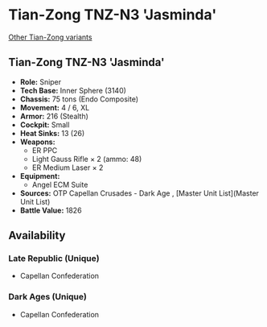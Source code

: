 # Tian-Zong TNZ-N3 'Jasminda' 

[Other Tian-Zong variants](../tian-zong.md) 

## Tian-Zong TNZ-N3 'Jasminda' 

- **Role:** Sniper 
- **Tech Base:** Inner Sphere (3140) 
- **Chassis:** 75 tons (Endo Composite) 
- **Movement:** 4 / 6, XL 
- **Armor:** 216 (Stealth) 
- **Cockpit:** Small 
- **Heat Sinks:** 13 (26) 
- **Weapons:** 
  - ER PPC 
  - Light Gauss Rifle × 2 (ammo: 48) 
  - ER Medium Laser × 2 
- **Equipment:** 
  - Angel ECM Suite 
- **Sources:** OTP Capellan Crusades - Dark Age , [Master Unit List](Master Unit List) 
- **Battle Value:** 1826 

## Availability 

### Late Republic (Unique) 

- Capellan Confederation 

### Dark Ages (Unique) 

- Capellan Confederation 

